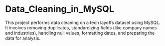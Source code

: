 # Data_Cleaning_in_MySQL
 This project performs data cleaning on a tech layoffs dataset using MySQL. It involves removing duplicates, standardizing fields (like company names and industries), handling null values, formatting dates, and preparing the data for analysis.
